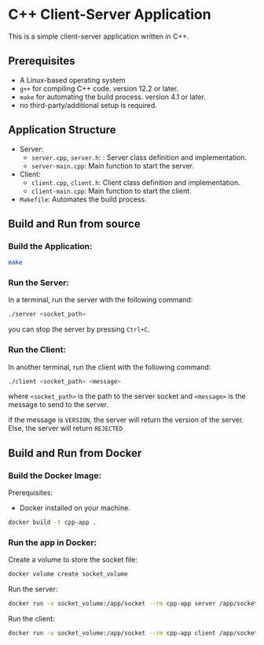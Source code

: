 # C++ Client-Server Application

This is a simple client-server application written in C++.

## Prerequisites

- A Linux-based operating system 
- `g++` for compiling C++ code. version 12.2 or later.
- `make` for automating the build process. version 4.1 or later.
- no third-party/additional setup is required.
## Application Structure

- Server:
    - `server.cpp`, `server.h`: : Server class definition and implementation.
    - `server-main.cpp`: Main function to start the server.
- Client:
    - `client.cpp`, `client.h`: Client class definition and implementation.
    - `client-main.cpp`: Main function to start the client.
- `Makefile`: Automates the build process.

## Build and Run from source

### Build the Application:

```bash
make
```

### Run the Server:

In a terminal, run the server with the following command:

```bash
./server <socket_path>
```

you can stop the server by pressing `Ctrl+C`.

### Run the Client:

In another terminal, run the client with the following command:

```bash
./client <socket_path> <message>
```

where `<socket_path>` is the path to the server socket and `<message>` is the message to send to the server.

if the message is `VERSION`, the server will return the version of the server. Else, the server will return `REJECTED`

## Build and Run from Docker

### Build the Docker Image:

Prerequisites:

- Docker installed on your machine.

```bash
docker build -t cpp-app .
```

### Run the app in Docker:


Create a volume to store the socket file:
```bash
docker volume create socket_volume
```

Run the server:
```bash
docker run -v socket_volume:/app/socket --rm cpp-app server /app/socket/<socket_name>
```

Run the client:
```bash
docker run -v socket_volume:/app/socket --rm cpp-app client /app/socket/<socket_name> <message>
```